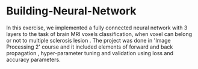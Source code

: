 # Building-Neural-Network

In this exercise, we implemented a fully connected neural network with 3 layers to the task of brain MRI voxels classification, when voxel can belong or not to multiple sclerosis lesion .  The project was done in 'Image Processing 2' course and it included elements of forward and back propagation , hyper-parameter tuning and validation using loss and accuracy parameters. 

